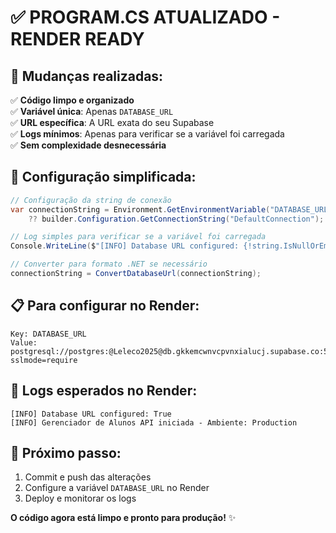 # ✅ PROGRAM.CS ATUALIZADO - RENDER READY

## 🎯 Mudanças realizadas:

✅ **Código limpo e organizado**  
✅ **Variável única**: Apenas `DATABASE_URL`  
✅ **URL específica**: A URL exata do seu Supabase  
✅ **Logs mínimos**: Apenas para verificar se a variável foi carregada  
✅ **Sem complexidade desnecessária**  

## 🔧 Configuração simplificada:

```csharp
// Configuração da string de conexão
var connectionString = Environment.GetEnvironmentVariable("DATABASE_URL") 
	?? builder.Configuration.GetConnectionString("DefaultConnection");

// Log simples para verificar se a variável foi carregada
Console.WriteLine($"[INFO] Database URL configured: {!string.IsNullOrEmpty(Environment.GetEnvironmentVariable("DATABASE_URL"))}");

// Converter para formato .NET se necessário
connectionString = ConvertDatabaseUrl(connectionString);
```

## 📋 Para configurar no Render:

```
Key: DATABASE_URL
Value: postgresql://postgres:@Leleco2025@db.gkkemcwnvcpvnxialucj.supabase.co:5432/postgres?sslmode=require
```

## 📝 Logs esperados no Render:

```
[INFO] Database URL configured: True
[INFO] Gerenciador de Alunos API iniciada - Ambiente: Production
```

## 🚀 Próximo passo:

1. Commit e push das alterações
2. Configure a variável `DATABASE_URL` no Render
3. Deploy e monitorar os logs

**O código agora está limpo e pronto para produção!** ✨
